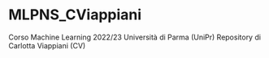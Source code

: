 # MLPNS_CViappiani
Corso Machine Learning 2022/23 Università di Parma (UniPr)
Repository di Carlotta Viappiani (CV)
